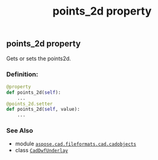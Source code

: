 ﻿---
title: points_2d property
second_title: Aspose.CAD for Python via .NET API References
description: 
type: docs
weight: 430
url: /python-net/aspose.cad.fileformats.cad.cadobjects/caddwfunderlay/points_2d/
is_root: false
---

## points_2d property


Gets or sets the points2d.
### Definition:
```python
@property
def points_2d(self):
    ...
@points_2d.setter
def points_2d(self, value):
    ...
```

### See Also
* module [`aspose.cad.fileformats.cad.cadobjects`](../../)
* class [`CadDwfUnderlay`](/cad/python-net/aspose.cad.fileformats.cad.cadobjects/caddwfunderlay)
